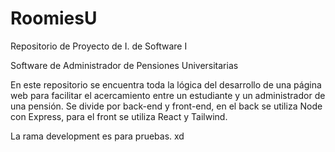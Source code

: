 # RoomiesU
Repositorio de Proyecto de I. de Software I 

Software de Administrador de Pensiones Universitarias

En este repositorio se encuentra toda la lógica del desarrollo de una página web para facilitar el acercamiento entre un estudiante y un administrador de una pensión. Se divide por back-end y front-end, en el back se utiliza Node con Express, para el front se utiliza React y Tailwind.

La rama development es para pruebas.
xd